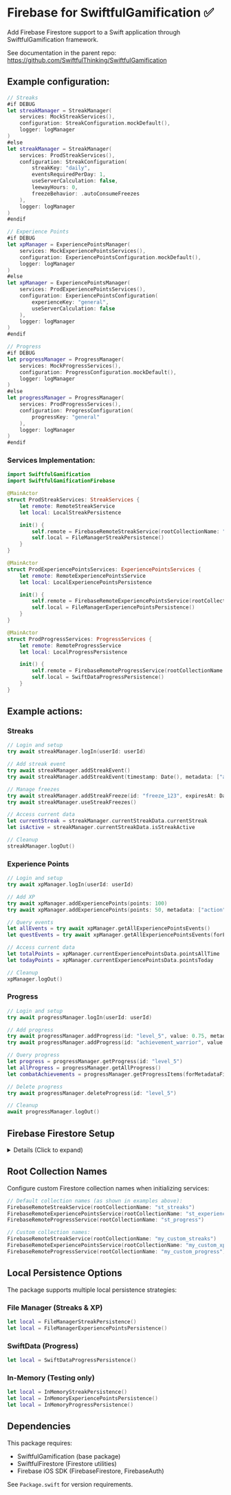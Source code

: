 # Firebase for SwiftfulGamification ✅

Add Firebase Firestore support to a Swift application through SwiftfulGamification framework.

See documentation in the parent repo: https://github.com/SwiftfulThinking/SwiftfulGamification

## Example configuration:

```swift
// Streaks
#if DEBUG
let streakManager = StreakManager(
    services: MockStreakServices(),
    configuration: StreakConfiguration.mockDefault(),
    logger: logManager
)
#else
let streakManager = StreakManager(
    services: ProdStreakServices(),
    configuration: StreakConfiguration(
        streakKey: "daily",
        eventsRequiredPerDay: 1,
        useServerCalculation: false,
        leewayHours: 0,
        freezeBehavior: .autoConsumeFreezes
    ),
    logger: logManager
)
#endif

// Experience Points
#if DEBUG
let xpManager = ExperiencePointsManager(
    services: MockExperiencePointsServices(),
    configuration: ExperiencePointsConfiguration.mockDefault(),
    logger: logManager
)
#else
let xpManager = ExperiencePointsManager(
    services: ProdExperiencePointsServices(),
    configuration: ExperiencePointsConfiguration(
        experienceKey: "general",
        useServerCalculation: false
    ),
    logger: logManager
)
#endif

// Progress
#if DEBUG
let progressManager = ProgressManager(
    services: MockProgressServices(),
    configuration: ProgressConfiguration.mockDefault(),
    logger: logManager
)
#else
let progressManager = ProgressManager(
    services: ProdProgressServices(),
    configuration: ProgressConfiguration(
        progressKey: "general"
    ),
    logger: logManager
)
#endif
```

### Services Implementation:

```swift
import SwiftfulGamification
import SwiftfulGamificationFirebase

@MainActor
struct ProdStreakServices: StreakServices {
    let remote: RemoteStreakService
    let local: LocalStreakPersistence

    init() {
        self.remote = FirebaseRemoteStreakService(rootCollectionName: "st_streaks")
        self.local = FileManagerStreakPersistence()
    }
}

@MainActor
struct ProdExperiencePointsServices: ExperiencePointsServices {
    let remote: RemoteExperiencePointsService
    let local: LocalExperiencePointsPersistence

    init() {
        self.remote = FirebaseRemoteExperiencePointsService(rootCollectionName: "st_experience")
        self.local = FileManagerExperiencePointsPersistence()
    }
}

@MainActor
struct ProdProgressServices: ProgressServices {
    let remote: RemoteProgressService
    let local: LocalProgressPersistence

    init() {
        self.remote = FirebaseRemoteProgressService(rootCollectionName: "st_progress")
        self.local = SwiftDataProgressPersistence()
    }
}
```

## Example actions:

### Streaks
```swift
// Login and setup
try await streakManager.logIn(userId: userId)

// Add streak event
try await streakManager.addStreakEvent()
try await streakManager.addStreakEvent(timestamp: Date(), metadata: ["action": "workout"])

// Manage freezes
try await streakManager.addStreakFreeze(id: "freeze_123", expiresAt: Date().addingTimeInterval(86400 * 7))
try await streakManager.useStreakFreezes()

// Access current data
let currentStreak = streakManager.currentStreakData.currentStreak
let isActive = streakManager.currentStreakData.isStreakActive

// Cleanup
streakManager.logOut()
```

### Experience Points
```swift
// Login and setup
try await xpManager.logIn(userId: userId)

// Add XP
try await xpManager.addExperiencePoints(points: 100)
try await xpManager.addExperiencePoints(points: 50, metadata: ["action": "quest_complete"])

// Query events
let allEvents = try await xpManager.getAllExperiencePointsEvents()
let questEvents = try await xpManager.getAllExperiencePointsEvents(forField: "action", equalTo: "quest_complete")

// Access current data
let totalPoints = xpManager.currentExperiencePointsData.pointsAllTime
let todayPoints = xpManager.currentExperiencePointsData.pointsToday

// Cleanup
xpManager.logOut()
```

### Progress
```swift
// Login and setup
try await progressManager.logIn(userId: userId)

// Add progress
try await progressManager.addProgress(id: "level_5", value: 0.75, metadata: ["type": "level"])
try await progressManager.addProgress(id: "achievement_warrior", value: 1.0, metadata: ["category": "combat"])

// Query progress
let progress = progressManager.getProgress(id: "level_5")
let allProgress = progressManager.getAllProgress()
let combatAchievements = progressManager.getProgressItems(forMetadataField: "category", equalTo: "combat")

// Delete progress
try await progressManager.deleteProgress(id: "level_5")

// Cleanup
await progressManager.logOut()
```

## Firebase Firestore Setup

<details>
<summary> Details (Click to expand) </summary>
<br>

### 1. Create a Firebase project
Firebase Console: https://console.firebase.google.com/

### 2. Add Firebase to your iOS app
Follow the Firebase setup guide: https://firebase.google.com/docs/ios/setup

### 3. Enable Firestore Database
* Firebase Console -> Build -> Firestore Database
* Create database in production mode or test mode
* Choose a Cloud Firestore location

### 4. Configure Firestore Security Rules

The Firebase services in this package use the following Firestore structure:
```
{rootCollectionName}/
  └── {userId}/
      ├── {streakKey}/
      │   ├── current_streak          (CurrentStreakData)
      │   ├── streak_events/
      │   │   └── data/               (StreakEvent collection)
      │   └── streak_freezes/
      │       └── data/               (StreakFreeze collection)
      ├── {experienceKey}/
      │   ├── current_xp              (CurrentExperiencePointsData)
      │   └── xp_events/
      │       └── data/               (ExperiencePointsEvent collection)
      └── {progressKey}/
          └── {progressItemId}        (ProgressItem documents)
```

Example security rules:
```javascript
rules_version = '2';
service cloud.firestore {
  match /databases/{database}/documents {
    // Helper function to check if user is authenticated and owns the data
    function isOwner(userId) {
      return request.auth != null && request.auth.uid == userId;
    }

    // Streaks data
    match /st_streaks/{userId}/{streakKey}/{document=**} {
      allow read, write: if isOwner(userId);
    }

    // Experience Points data
    match /st_experience/{userId}/{experienceKey}/{document=**} {
      allow read, write: if isOwner(userId);
    }

    // Progress data
    match /st_progress/{userId}/{progressKey}/{document=**} {
      allow read, write: if isOwner(userId);
    }
  }
}
```

### 5. (Optional) Deploy Cloud Functions for server-side calculations

For server-side streak and XP calculations, deploy Cloud Functions:

```typescript
// Example Cloud Function for streak calculation
import * as functions from 'firebase-functions';
import * as admin from 'firebase-admin';

export const calculateStreak = functions.https.onCall(async (data, context) => {
  const { userId, streakKey } = data;

  if (!context.auth) {
    throw new functions.https.HttpsError('unauthenticated', 'User must be authenticated');
  }

  // Implement your server-side streak calculation logic here
  // This allows for more complex calculations without client-side processing

  return { success: true };
});
```

Enable server-side calculation in configuration:
```swift
StreakConfiguration(
    streakKey: "daily",
    eventsRequiredPerDay: 1,
    useServerCalculation: true, // Enable server-side calculation
    leewayHours: 0,
    freezeBehavior: .autoConsumeFreezes
)
```

</details>

## Root Collection Names

Configure custom Firestore collection names when initializing services:

```swift
// Default collection names (as shown in examples above):
FirebaseRemoteStreakService(rootCollectionName: "st_streaks")
FirebaseRemoteExperiencePointsService(rootCollectionName: "st_experience")
FirebaseRemoteProgressService(rootCollectionName: "st_progress")

// Custom collection names:
FirebaseRemoteStreakService(rootCollectionName: "my_custom_streaks")
FirebaseRemoteExperiencePointsService(rootCollectionName: "my_custom_xp")
FirebaseRemoteProgressService(rootCollectionName: "my_custom_progress")
```

## Local Persistence Options

The package supports multiple local persistence strategies:

### File Manager (Streaks & XP)
```swift
let local = FileManagerStreakPersistence()
let local = FileManagerExperiencePointsPersistence()
```

### SwiftData (Progress)
```swift
let local = SwiftDataProgressPersistence()
```

### In-Memory (Testing only)
```swift
let local = InMemoryStreakPersistence()
let local = InMemoryExperiencePointsPersistence()
let local = InMemoryProgressPersistence()
```

## Dependencies

This package requires:
- SwiftfulGamification (base package)
- SwiftfulFirestore (Firestore utilities)
- Firebase iOS SDK (FirebaseFirestore, FirebaseAuth)

See `Package.swift` for version requirements.
